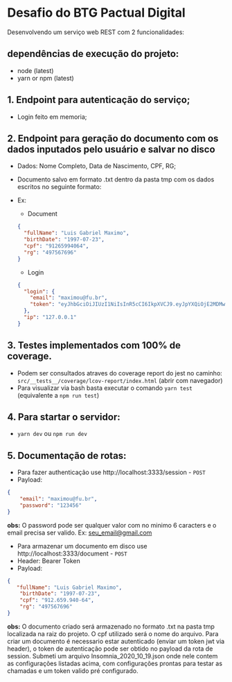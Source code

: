 # Desafio do BTG Pactual Digital

Desenvolvendo um serviço web REST com 2 funcionalidades:

## dependências de execução do projeto:

- node (latest)
- yarn or npm (latest)

## 1. Endpoint para autenticação do serviço;
   - Login feito em memoria;
   
## 2. Endpoint para geração do documento com os dados inputados pelo usuário e salvar no disco

   - Dados: Nome Completo, Data de Nascimento, CPF, RG;
   - Documento salvo em formato .txt dentro da pasta tmp com os dados escritos no seguinte formato:
   - Ex:

     - Document

     ```json
     {
       "fullName": "Luis Gabriel Maximo",
       "birthDate": "1997-07-23",
       "cpf": "91265994064",
       "rg": "497567696"
     }
     ```

     - Login

     ```json
     {
       "login": {
         "email": "maximou@fu.br",
         "token": "eyJhbGciOiJIUzI1NiIsInR5cCI6IkpXVCJ9.eyJpYXQiOjE2MDMwODAwMDQsImV4cCI6MTYwMzY4NDgwNCwic3ViIjoibWF4aW1vdUBmdS5iciJ9.R46HW4BBM3u_t6xTHYG7NjHEmjZjbwnvlIF9pz8MQ7U"
       },
       "ip": "127.0.0.1"
     }
     ```

## 3. Testes implementados com 100% de coverage.
   - Podem ser consultados atraves do coverage report do jest no caminho: ```src/__tests__/coverage/lcov-report/index.html``` (abrir com navegador)
   - Para visualizar via bash basta executar o comando ```yarn test``` (equivalente a ```npm run test```)

## 4. Para startar o servidor:
   - ```yarn dev``` ou ```npm run dev```
   
## 5. Documentação de rotas:
   - Para fazer authenticação use http://localhost:3333/session - ```POST```
   - Payload:
   ```json
   {
	   "email": "maximou@fu.br",
	   "password": "123456"
   }
   ```
   **obs:** O password pode ser qualquer valor com no minimo 6 caracters e o email precisa ser valido. Ex: seu_email@gmail.com
   
   - Para armazenar um documento em disco use http://localhost:3333/document - ```POST```
   - Header: Bearer Token
   - Payload:
   ```json
   {
      "fullName": "Luis Gabriel Maximo",
	   "birthDate": "1997-07-23",
	   "cpf": "912.659.940-64",
	   "rg": "497567696"
   }
   ```
   **obs:** O documento criado será armazenado no formato .txt na pasta tmp localizada na raiz do projeto. O cpf utilizado será o nome do arquivo. Para criar um documento é necessario estar autenticado (enviar um token jwt via header), o token de autenticação pode ser obtido no payload da rota de session. Submeti um arquivo Insomnia_2020_10_19.json onde nele contem as configurações listadas acima, com configurações prontas para testar as chamadas e um token valido pré configurado.
